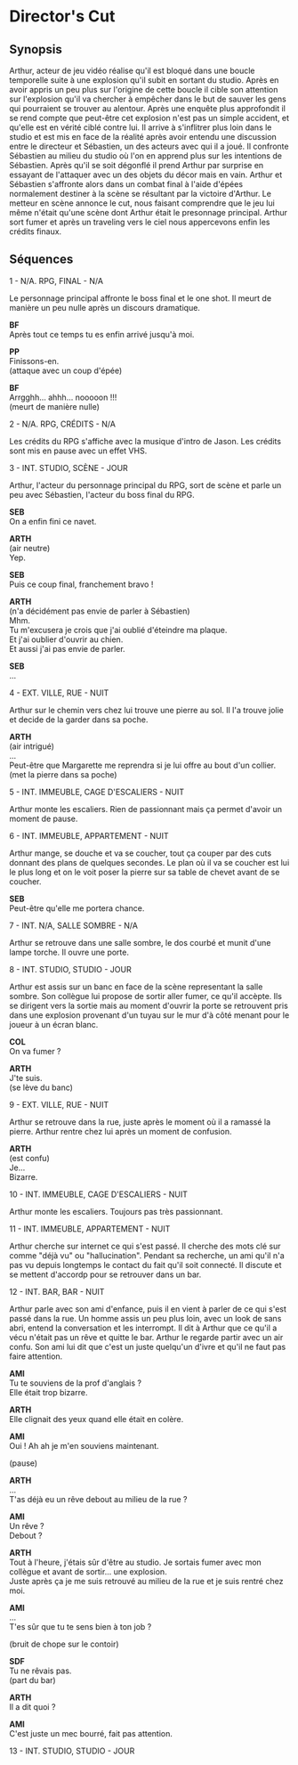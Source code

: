 # Director's Cut

## Synopsis

Arthur, acteur de jeu vidéo réalise qu'il est bloqué dans une boucle temporelle
suite à une explosion qu'il subit en sortant du studio. Après en avoir appris
un peu plus sur l'origine de cette boucle il cible son attention sur l'explosion
qu'il va chercher à empêcher dans le but de sauver les gens qui pourraient se
trouver au alentour. Après une enquête plus approfondit il se rend compte que
peut-être cet explosion n'est pas un simple accident, et qu'elle est en vérité
ciblé contre lui. Il arrive à s'inflitrer plus loin dans le studio et est mis
en face de la réalité après avoir entendu une discussion entre le directeur et
Sébastien, un des acteurs avec qui il a joué. Il confronte Sébastien au milieu
du studio où l'on en apprend plus sur les intentions de Sébastien. Après qu'il
se soit dégonflé il prend Arthur par surprise en essayant de l'attaquer avec un
des objets du décor mais en vain. Arthur et Sébastien s'affronte alors dans un
combat final à l'aide d'épées normalement destiner à la scène se résultant par
la victoire d'Arthur. Le metteur en scène annonce le cut, nous faisant
comprendre que le jeu lui même n'était qu'une scène dont Arthur était le
presonnage principal. Arthur sort fumer et après un traveling vers le ciel nous
appercevons enfin les crédits finaux.

## Séquences

1 - N/A. RPG, FINAL - N/A

Le personnage principal affronte le boss final et le one shot. Il meurt de
manière un peu nulle après un discours dramatique.

**BF**  
Après tout ce temps tu es enfin arrivé jusqu'à moi.

**PP**  
Finissons-en.  
(attaque avec un coup d'épée)

**BF**  
Arrgghh... ahhh... nooooon !!!  
(meurt de manière nulle)

2 - N/A. RPG, CRÉDITS - N/A

Les crédits du RPG s'affiche avec la musique d'intro de Jason. Les crédits sont
mis en pause avec un effet VHS.

3 - INT. STUDIO, SCÈNE - JOUR

Arthur, l'acteur du personnage principal du RPG, sort de scène et parle un peu
avec Sébastien, l'acteur du boss final du RPG.

**SEB**  
On a enfin fini ce navet.

**ARTH**  
(air neutre)  
Yep.

**SEB**  
Puis ce coup final, franchement bravo !

**ARTH**  
(n'a décidément pas envie de parler à Sébastien)  
Mhm.  
Tu m'excusera je crois que j'ai oublié d'éteindre ma plaque.  
Et j'ai oublier d'ouvrir au chien.  
Et aussi j'ai pas envie de parler.

**SEB**  
...

4 - EXT. VILLE, RUE - NUIT

Arthur sur le chemin vers chez lui trouve une pierre au sol. Il l'a trouve jolie
et decide de la garder dans sa poche.

**ARTH**  
(air intrigué)  
...  
Peut-être que Margarette me reprendra si je lui offre au bout d'un collier.  
(met la pierre dans sa poche)

5 - INT. IMMEUBLE, CAGE D'ESCALIERS - NUIT

Arthur monte les escaliers. Rien de passionnant mais ça permet d'avoir un
moment de pause.

6 - INT. IMMEUBLE, APPARTEMENT - NUIT

Arthur mange, se douche et va se coucher, tout ça couper par des cuts donnant
des plans de quelques secondes. Le plan où il va se coucher est lui le plus long
et on le voit poser la pierre sur sa table de chevet avant de se coucher.

**SEB**  
Peut-être qu'elle me portera chance.

7 - INT. N/A, SALLE SOMBRE - N/A

Arthur se retrouve dans une salle sombre, le dos courbé et munit d'une lampe
torche. Il ouvre une porte.

8 - INT. STUDIO, STUDIO - JOUR

Arthur est assis sur un banc en face de la scène representant la salle sombre.
Son collègue lui propose de sortir aller fumer, ce qu'il accèpte. Ils se
dirigent vers la sortie mais au moment d'ouvrir la porte se retrouvent pris dans
une explosion provenant d'un tuyau sur le mur d'à côté menant pour le joueur à
un écran blanc.

**COL**  
On va fumer ?

**ARTH**  
J'te suis.  
(se lève du banc)

9 - EXT. VILLE, RUE - NUIT

Arthur se retrouve dans la rue, juste après le moment où il a ramassé la pierre.
Arthur rentre chez lui après un moment de confusion.

**ARTH**  
(est confu)  
Je...  
Bizarre.

10 - INT. IMMEUBLE, CAGE D'ESCALIERS - NUIT

Arthur monte les escaliers. Toujours pas très passionnant.

11 - INT. IMMEUBLE, APPARTEMENT - NUIT

Arthur cherche sur internet ce qui s'est passé. Il cherche des mots clé sur
comme "déjà vu" ou "hallucination". Pendant sa recherche, un ami qu'il n'a pas
vu depuis longtemps le contact du fait qu'il soit connecté. Il discute et se
mettent d'accordp pour se retrouver dans un bar.

12 - INT. BAR, BAR - NUIT

Arthur parle avec son ami d'enfance, puis il en vient à parler de ce qui s'est
passé dans la rue. Un homme assis un peu plus loin, avec un look de sans abri,
entend la conversation et les interrompt. Il dit à Arthur que ce qu'il a vécu
n'était pas un rêve et quitte le bar. Arthur le regarde partir avec un air
confu. Son ami lui dit que c'est un juste quelqu'un d'ivre et qu'il ne faut pas
faire attention.

**AMI**  
Tu te souviens de la prof d'anglais ?  
Elle était trop bizarre.

**ARTH**  
Elle clignait des yeux quand elle était en colère.

**AMI**  
Oui ! Ah ah je m'en souviens maintenant.

(pause)

**ARTH**  
...  
T'as déjà eu un rêve debout au milieu de la rue ?

**AMI**  
Un rêve ?  
Debout ?

**ARTH**  
Tout à l'heure, j'étais sûr d'être au studio. Je sortais fumer avec mon collègue
et avant de sortir... une explosion.  
Juste après ça je me suis retrouvé au milieu de la rue et je suis rentré chez
moi.

**AMI**  
...  
T'es sûr que tu te sens bien à ton job ?

(bruit de chope sur le contoir)

**SDF**  
Tu ne rêvais pas.  
(part du bar)

**ARTH**  
Il a dit quoi ?

**AMI**  
C'est juste un mec bourré, fait pas attention.

13 - INT. STUDIO, STUDIO - JOUR
